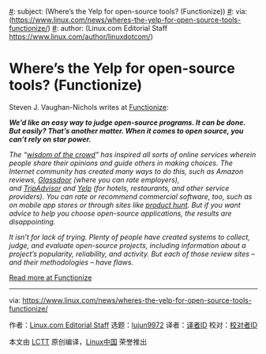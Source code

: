 [#]: collector: (lujun9972)
[#]: translator: ( )
[#]: reviewer: ( )
[#]: publisher: ( )
[#]: url: ( )
[#]: subject: (Where’s the Yelp for open-source tools? (Functionize))
[#]: via: (https://www.linux.com/news/wheres-the-yelp-for-open-source-tools-functionize/)
[#]: author: (Linux.com Editorial Staff https://www.linux.com/author/linuxdotcom/)

Where’s the Yelp for open-source tools? (Functionize)
======

Steven J. Vaughan-Nichols writes at [Functionize][1]:

_**We’d like an easy way to judge open-source programs. It can be done. But easily? That’s another matter. When it comes to open source, you can’t rely on star power.**_

_The “[wisdom of the crowd][2]” has inspired all sorts of online services wherein people share their opinions and guide others in making choices. The Internet community has created many ways to do this, such as Amazon reviews, [Glassdoor][3] (where you can rate employers), and [TripAdvisor][4] and [Yelp][5] (for hotels, restaurants, and other service providers). You can rate or recommend commercial software, too, such as on mobile app stores or through sites like [product hunt][6]. But if you want advice to help you choose open-source applications, the results are disappointing._

_It isn’t for lack of trying. Plenty of people have created systems to collect, judge, and evaluate open-source projects, including information about a project’s popularity, reliability, and activity. But each of those review sites – and their methodologies – have flaws._

[Read more at Functionize][7]

--------------------------------------------------------------------------------

via: https://www.linux.com/news/wheres-the-yelp-for-open-source-tools-functionize/

作者：[Linux.com Editorial Staff][a]
选题：[lujun9972][b]
译者：[译者ID](https://github.com/译者ID)
校对：[校对者ID](https://github.com/校对者ID)

本文由 [LCTT](https://github.com/LCTT/TranslateProject) 原创编译，[Linux中国](https://linux.cn/) 荣誉推出

[a]: https://www.linux.com/author/linuxdotcom/
[b]: https://github.com/lujun9972
[1]: http://www.functionize.com
[2]: https://www.bbc.com/future/article/20140708-when-crowd-wisdom-goes-wrong
[3]: https://www.glassdoor.com/index.htm
[4]: https://www.tripadvisor.com/
[5]: https://yelp.com/
[6]: https://www.producthunt.com/
[7]: https://www.functionize.com/blog/wheres-the-yelp-for-open-source-tools/

